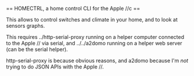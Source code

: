 == HOMECTRL, a home control CLI for the Apple //c ==

This allows to control switches and climate in your home, and to look at sensors graphs.

This requires ../http-serial-proxy running on a helper computer connected to the Apple // via serial, and ../../a2domo running on a helper web server (can be the serial helper).

http-serial-proxy is because obvious reasons, and a2domo because I'm *not* trying to do JSON APIs with the Apple //.
